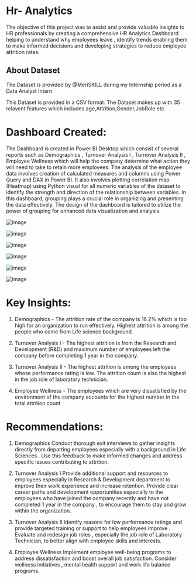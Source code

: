 
# Hr- Analytics

The objective of this project was to assist and provide valuable insights to HR professionals by creating a comprehensive HR Analytics Dashboard helping to understand why employees leave , identify trends enabling them to make informed decisions and developing strategies to reduce employee attrition rates.









## About Dataset

The Dataset is provided by @MeriSKILL during my Internship period as a Data Analyst Intern 

This Dataset is provided in a CSV format. The Dataset makes up with 35 relavent features which includes age,Attrition,Gender,JobRole etc






# Dashboard Created:

The Dashboard is created in Power BI Desktop which consist of several reports such as Demographics , Turnover Analysis I , Turnover Analysis II , Employee Wellness which will help the company determine what action they will need to take to retain more employees.
The analysis of the employee data involves creation of calculated measures and columns using Power Query and DAX in Power BI. It also involves plotting correlation map (Heatmap) using Python visual for all numeric variables of the dataset to identify the strength and direction of the relationship between variables. In this dashboard, grouping plays a crucial role in organizing and presenting the data effectively. The design of the dashboard is tailored to utilize the power of grouping for enhanced data visualization and analysis.

![image](https://github.com/yash-9300/Hr-Analytics/assets/142987184/5f0c16e0-1e7d-4826-aeb7-0721512c5ba5)

![image](https://github.com/yash-9300/Hr-Analytics/assets/142987184/2dad1e66-57ea-4451-a428-8aec1325ee42)

![image](https://github.com/yash-9300/Hr-Analytics/assets/142987184/6b1a3aaa-067a-4fbb-95f0-5a1923abb4f1)

![image](https://github.com/yash-9300/Hr-Analytics/assets/142987184/8a71d64f-01ef-47a1-85f8-0a92784cfb40)

![image](https://github.com/yash-9300/Hr-Analytics/assets/142987184/6410b144-aa1b-4b2b-9f35-eeee952846aa)

![image](https://github.com/yash-9300/Hr-Analytics/assets/142987184/e57730b8-5a69-410e-9ba9-75f99ee6d43c)










# Key Insights:

1. Demographics - The attrition rate of the company is 16.2% which is too high for an organization to run effectively. Highest attrition is among the people who come from Life science background.

2. Turnover Analysis I - The highest attrition is from the Research and Development (R&D) and maximum number of employees left the company    before completing 1 year in the company.

3. Turnover Analysis II - The highest attrition is among the employees whose performance rating is low. The attrition count is also the highest in the job role of laboratory technician.

4. Employee Wellness - The employees which are very dissatisfied by the environment of the company accounts for the highest number in the total attrition count

# Recommendations:

1. Demographics
Conduct thorough exit interviews to gather insights directly from departing employees especially with a background in Life Sciences . Use this feedback to make informed changes and address specific issues contributing to attrition.

2. Turnover Analysis I
Provide additional support and resources to employees especially in Research & Development department to improve their work experience and increase retention.
Provide clear career paths and development opportunities especially to the employees who have joined the company recently and have not completed 1 year in the company , to encourage them to stay and grow within the organization.

3. Turnover Analysis II
Identify reasons for low performance ratings and provide targeted training or support to help employees improve .
Evaluate and redesign job roles , especially the job role of Laboratory Technician, to better align with employee skills and interests.

4. Employee Wellness
Implement employee well-being programs to address dissatisfaction and boost overall job satisfaction. Consider wellness initiatives , mental health support and work life balance programs.
